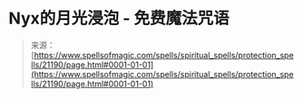<!--yml

分类：未分类

日期：2024年06月12日 19:04:31

-->

# Nyx的月光浸泡 - 免费魔法咒语

> 来源：[https://www.spellsofmagic.com/spells/spiritual_spells/protection_spells/21190/page.html#0001-01-01](https://www.spellsofmagic.com/spells/spiritual_spells/protection_spells/21190/page.html#0001-01-01)
